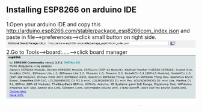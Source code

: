 ## Installing ESP8266 on arduino IDE
1.Open your arduino IDE and copy this http://arduino.esp8266.com/stable/package_esp8266com_index.json and paste in file-->preferences-->click small button on right side.
![alt text](https://github.com/maciokeks/ESP8266-NTP-on-lcd-16x2/blob/master/additional%20photos/button.PNG)
2.Go to Tools-->board:.....-->click board manager
![alt text](https://github.com/maciokeks/ESP8266-NTP-on-lcd-16x2/blob/master/additional%20photos/ESP8266%20library.PNG)
